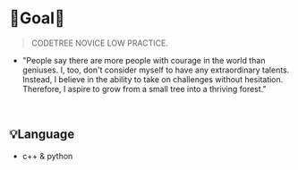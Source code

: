 # 🌳Goal🌳
> CODETREE NOVICE LOW PRACTICE.
* "People say there are more people with courage in the world than geniuses. I, too, don't consider myself to have any extraordinary talents. Instead, I believe in the ability to take on challenges without hesitation. Therefore, I aspire to grow from a small tree into a thriving forest."
<div align="start">
</div>
<br>

## 💡Language
 * c++ & python

